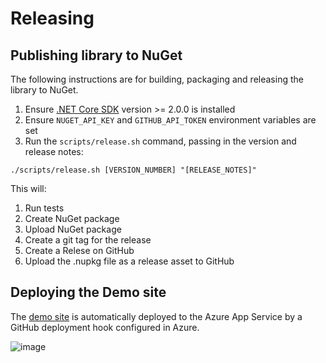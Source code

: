
# Releasing

## Publishing library to NuGet

The following instructions are for building, packaging and releasing the library to NuGet.

1. Ensure [.NET Core SDK](https://www.microsoft.com/net/download/core#/sdk) version >= 2.0.0 is installed
3. Ensure `NUGET_API_KEY` and `GITHUB_API_TOKEN` environment variables are set
4. Run the `scripts/release.sh` command, passing in the version and release notes:

```
./scripts/release.sh [VERSION_NUMBER] "[RELEASE_NOTES]"
```

This will:

1. Run tests
2. Create NuGet package
3. Upload NuGet package
4. Create a git tag for the release
5. Create a Relese on GitHub
6. Upload the .nupkg file as a release asset to GitHub

## Deploying the Demo site

The [demo site](https://cronexpressiondescriptor.azurewebsites.net) is automatically deployed to the Azure App Service by a GitHub deployment hook configured in Azure.

![image](https://user-images.githubusercontent.com/759811/29218928-1521b88c-7e7c-11e7-8f81-4ff96dc0ccf5.png)
